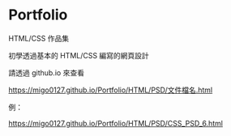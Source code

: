 # Portfolio
HTML/CSS 作品集

初學透過基本的 HTML/CSS 編寫的網頁設計

請透過 github.io 來查看

https://migo0127.github.io/Portfolio/HTML/PSD/文件檔名.html 

例：

https://migo0127.github.io/Portfolio/HTML/PSD/CSS_PSD_6.html

